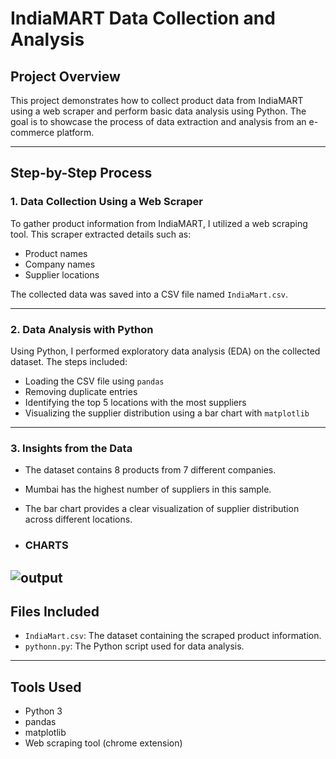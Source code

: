 # IndiaMART Data Collection and Analysis

## Project Overview

This project demonstrates how to collect product data from IndiaMART using a web scraper and perform basic data analysis using Python. The goal is to showcase the process of data extraction and analysis from an e-commerce platform.

---

## Step-by-Step Process

### 1. Data Collection Using a Web Scraper

To gather product information from IndiaMART, I utilized a web scraping tool. This scraper extracted details such as:

- Product names
- Company names
- Supplier locations

The collected data was saved into a CSV file named `IndiaMart.csv`.

---

### 2. Data Analysis with Python

Using Python, I performed exploratory data analysis (EDA) on the collected dataset. The steps included:

- Loading the CSV file using `pandas`
- Removing duplicate entries
- Identifying the top 5 locations with the most suppliers
- Visualizing the supplier distribution using a bar chart with `matplotlib`

---

### 3. Insights from the Data

- The dataset contains 8 products from 7 different companies.
- Mumbai has the highest number of suppliers in this sample.
- The bar chart provides a clear visualization of supplier distribution across different locations.

- ### CHARTS
 ![output](https://github.com/user-attachments/assets/1678ee3c-3eb4-400c-b964-759950b6a429)
---

## Files Included

- `IndiaMart.csv`: The dataset containing the scraped product information.
- `pythonn.py`: The Python script used for data analysis.

---

## Tools Used

- Python 3
- pandas
- matplotlib
- Web scraping tool (chrome extension)
